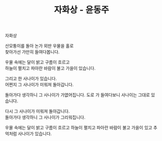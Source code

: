 ﻿---
title:  "자화상 - 윤동주"
excerpt: "윤동주 시인의 작품 모음 - 자화상"

categories:
  - 윤동주
tags:
  - 자화상
  - 윤동주
  - 시
last_modified_at: 2020-01-28T08:06:00-05:00
---


자화상

산모퉁이를 돌아 논가 외딴 우물을 홀로  
찾아가선 가만히 들여다봅니다.

우물 속에는 달이 밝고 구름이 흐르고  
하늘이 펼치고 파아란 바람이 불고 가을이 있습니다.  

그리고 한 사나이가 있습니다.  
어쩐지 그 사나이가 미워져 돌아갑니다.

돌아가다 생각하니 그 사나이가 가엾어집니다. 도로 가 들여다보니 사나이는 그대로 있습니다.

다시 그 사나이가 미워져 돌아갑니다.  
돌아가다 생각하니 그 사나이가 그리워집니다.

우물 속에는 달이 밝고 구름이 흐르고 하늘이 펼치고 파아란 바람이 불고 가을이 있고 추억처럼 사나이가 있습니다.